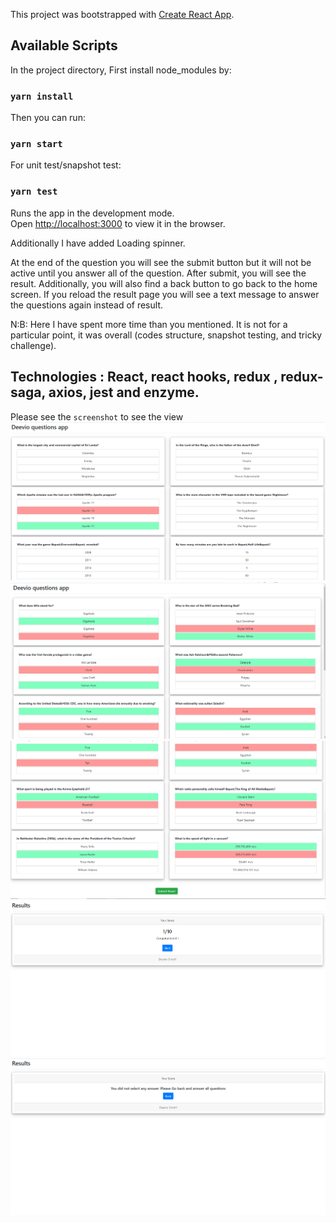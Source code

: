 This project was bootstrapped with [Create React App](https://github.com/facebook/create-react-app).

## Available Scripts

In the project directory, First install node_modules
by:

### `yarn install`

Then you can run:

### `yarn start`

For unit test/snapshot test:

### `yarn test`

Runs the app in the development mode.<br />
Open [http://localhost:3000](http://localhost:3000) to view it in the browser.

Additionally I have added Loading spinner.

At the end of the question you will  see the submit button but it will not be active until you answer all of the question.
After submit, you will see the result.
Additionally, you will also find a back button to go back to the home screen.
If you reload the result page you will see a text message to answer the questions again instead of result.

N:B: Here I have spent more time than you mentioned. It is not for a particular point, it was overall (codes structure, snapshot testing, and tricky challenge).

Technologies : React, react hooks, redux , redux-saga, axios, jest and enzyme.
---
Please see the `screenshot` to see the view
![screenshot](screenshots/0.PNG)
![screenshot](screenshots/1.PNG)
![screenshot](screenshots/2.PNG)
![screenshot](screenshots/3.PNG)
![screenshot](screenshots/4.PNG)
